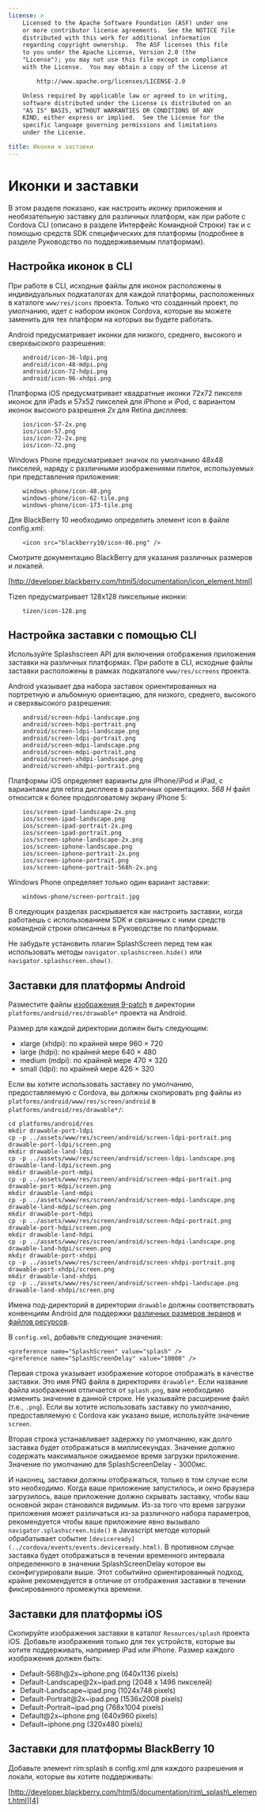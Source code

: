 ```yaml
---
license: >
    Licensed to the Apache Software Foundation (ASF) under one
    or more contributor license agreements.  See the NOTICE file
    distributed with this work for additional information
    regarding copyright ownership.  The ASF licenses this file
    to you under the Apache License, Version 2.0 (the
    "License"); you may not use this file except in compliance
    with the License.  You may obtain a copy of the License at

        http://www.apache.org/licenses/LICENSE-2.0

    Unless required by applicable law or agreed to in writing,
    software distributed under the License is distributed on an
    "AS IS" BASIS, WITHOUT WARRANTIES OR CONDITIONS OF ANY
    KIND, either express or implied.  See the License for the
    specific language governing permissions and limitations
    under the License.

title: Иконки и заставки
---
```


# Иконки и заставки

В этом разделе показано, как настроить иконку приложения и необязательную заставку для различных платформ, как при работе с Cordova CLI (описано в разделе Интерфейс Командной Строки) так и с помощью средств SDK специфических для платформы (подробнее в разделе Руководство по поддерживаемым платформам).

## Настройка иконок в CLI

При работе в CLI, исходные файлы для иконок расположены в индивидуальных подкаталогах для каждой платформы, расположенных в каталоге `www/res/icons` проекта. Только что созданный проект, по умолчанию, идет с набором иконок Cordova, которые вы можете заменить для тех платформ на которых вы будете работать.

Android предусматривает иконки для низкого, среднего, высокого и сверхвысокого разрешения:

        android/icon-36-ldpi.png
        android/icon-48-mdpi.png
        android/icon-72-hdpi.png
        android/icon-96-xhdpi.png
    

Платформа iOS предусматривает квадратные иконки 72x72 пикселя иконок для iPads и 57x52 пикселей для iPhone и iPod, с вариантом иконок высокого разрешеня *2x* для Retina дисплеев:

        ios/icon-57-2x.png
        ios/icon-57.png
        ios/icon-72-2x.png
        ios/icon-72.png
    

Windows Phone предусматривает значок по умолчанию 48x48 пикселей, наряду с различными изображениями плиток, используемых при представления приложения:

        windows-phone/icon-48.png
        windows-phone/icon-62-tile.png
        windows-phone/icon-173-tile.png
    

Для BlackBerry 10 необходимо определить элемент icon в файле config.xml:

        <icon src="blackberry10/icon-86.png" />
    

Смотрите документацию BlackBerry для указания различных размеров и локалей.

[http://developer.blackberry.com/html5/documentation/icon_element.html]

Tizen предусматривает 128x128 пиксельные иконки:

        tizen/icon-128.png
    

## Настройка заставки с помощью CLI

Используйте Splashscreen API для включения отображения приложения заставки на различных платформах. При работе в CLI, исходные файлы заставки расположены в рамках подкаталоге `www/res/screens` проекта.

Android указывает два набора заставок ориентированных на портретную и альбомную ориентацию, для низкого, среднего, высокого и сверхвысокого разрешения:

        android/screen-hdpi-landscape.png
        android/screen-hdpi-portrait.png
        android/screen-ldpi-landscape.png
        android/screen-ldpi-portrait.png
        android/screen-mdpi-landscape.png
        android/screen-mdpi-portrait.png
        android/screen-xhdpi-landscape.png
        android/screen-xhdpi-portrait.png
    

Платформы iOS определяет варианты для iPhone/iPod и iPad, с вариантами для retina дисплеев в различных ориентациях. *568 H* файл относится к более продолговатому экрану iPhone 5:

        ios/screen-ipad-landscape-2x.png
        ios/screen-ipad-landscape.png
        ios/screen-ipad-portrait-2x.png
        ios/screen-ipad-portrait.png
        ios/screen-iphone-landscape-2x.png
        ios/screen-iphone-landscape.png
        ios/screen-iphone-portrait-2x.png
        ios/screen-iphone-portrait.png
        ios/screen-iphone-portrait-568h-2x.png
    

Windows Phone определяет только один вариант заставки:

        windows-phone/screen-portrait.jpg
    

В следующих разделах раскрывается как настроить заставки, когда работаешь с использованием SDK и связанных с ними средств командной строки описанных в Руководстве по платформам.

Не забудьте установить плагин SplashScreen перед тем как использовать методы `navigator.splashscreen.hide()` или `navigator.splashscreen.show()`.

## Заставки для платформы Android

Разместите файлы [изображения 9-patch][1] в директории `platforms/android/res/drawable*` проекта на Android.

 [1]: https://developer.android.com/tools/help/draw9patch.html

Размер для каждой директории должен быть следующим:

*   xlarge (xhdpi): по крайней мере 960 × 720
*   large (hdpi): по крайней мере 640 × 480
*   medium (mdpi): по крайней мере 470 × 320
*   small (ldpi): по крайней мере 426 × 320

Если вы хотите использовать заставку по умолчанию, предоставляемую с Cordova, вы должны скопировать png файлы из `platforms/android/www/res/screen/android` в `platforms/android/res/drawable*/`:

    cd platforms/android/res
    mkdir drawable-port-ldpi
    cp -p ../assets/www/res/screen/android/screen-ldpi-portrait.png drawable-port-ldpi/screen.png
    mkdir drawable-land-ldpi
    cp -p ../assets/www/res/screen/android/screen-ldpi-landscape.png drawable-land-ldpi/screen.png
    mkdir drawable-port-mdpi
    cp -p ../assets/www/res/screen/android/screen-mdpi-portrait.png drawable-port-mdpi/screen.png
    mkdir drawable-land-mdpi
    cp -p ../assets/www/res/screen/android/screen-mdpi-landscape.png drawable-land-mdpi/screen.png
    mkdir drawable-port-hdpi
    cp -p ../assets/www/res/screen/android/screen-hdpi-portrait.png drawable-port-hdpi/screen.png
    mkdir drawable-land-hdpi
    cp -p ../assets/www/res/screen/android/screen-hdpi-landscape.png drawable-land-hdpi/screen.png
    mkdir drawable-port-xhdpi
    cp -p ../assets/www/res/screen/android/screen-xhdpi-portrait.png drawable-port-xhdpi/screen.png
    mkdir drawable-land-xhdpi
    cp -p ../assets/www/res/screen/android/screen-xhdpi-landscape.png drawable-land-xhdpi/screen.png
    

Имена под-директорий в директории `drawable` должны соответствовать конвенциям Android для поддержки [различных размеров экранов][2] и [файлов ресурсов][3].

 [2]: http://developer.android.com/guide/practices/screens_support.html
 [3]: http://developer.android.com/guide/topics/resources/providing-resources.html#AlternativeResources

В `config.xml`, добавьте следующие значения:

    <preference name="SplashScreen" value="splash" />
    <preference name="SplashScreenDelay" value="10000" />
    

Первая строка указывает изображение которое отображать в качестве заставки. Это имя PNG файла в директориях `drawable*`. Если название файла изображения отличается от `splash.png`, вам необходимо изменить значение в данной строке. Не указывайте расширение файл (т.е., `.png`). Если вы хотите использовать заставку по умолчанию, предоставляемую с Cordova как указано выше, используйте значение `screen`.

Вторая строка устанавливает задержку по умолчанию, как долго заставка будет отображаться в миллисекундах. Значение должно содержать максимальное ожидаемое время загрузки приложение. Значение по умолчанию для SplashScreenDelay - 3000мс.

И наконец, заставки должны отображаться, только в том случае если это необходимо. Когда ваше приложение запустилось, и окно браузера загрузилось, ваше приложение должно скрывать заставку, чтобы ваш основной экран становился видимым. Из-за того что время загрузки приложения может различаться из-за различного набора параметров, рекомендуется чтобы ваше приложение явно вызывало `navigator.splashscreen.hide()` в Javascript методе который обрабатывает событие `[deviceready](../cordova/events/events.deviceready.html)`. В противном случае заставка будет отображаться в течении временного интервала определенного в значении SplashScreenDelay которое вы сконфигурировали выше. Этот событийно ориентированный подход, крайне рекомендуется в отличие от отображения заставки в течении фиксированного промежутка времени.

## Заставки для платформы iOS

Скопируйте изображения заставки в каталог `Resources/splash` проекта iOS. Добавьте изображения только для тех устройств, которые вы хотите поддерживать, например iPad или iPhone. Размер каждого изображения должен быть:

*   Default-568h@2x~iphone.png (640x1136 pixels)
*   Default-Landscape@2x~ipad.png (2048 x 1496 пикселей)
*   Default-Landscape~ipad.png (1024x748 pixels)
*   Default-Portrait@2x~ipad.png (1536x2008 pixels)
*   Default-Portrait~ipad.png (768x1004 pixels)
*   Default@2x~iphone.png (640x960 pixels)
*   Default~iphone.png (320x480 pixels)

## Заставки для платформы BlackBerry 10

Добавьте элемент rim:splash в config.xml для каждого разрешения и локали, которые вы хотите поддерживать:

[http://developer.blackberry.com/html5/documentation/rim\_splash\_element.html][4]

 [4]: http://developer.blackberry.com/html5/documentation/rim_splash_element.html